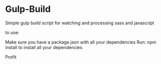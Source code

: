 Gulp-Build
==========

Simple gulp build script for watching and processing sass and javascript

to use:

Make sure you have a package.json with all your dependencies
Run: npm install to install all your dependencies

Profit
